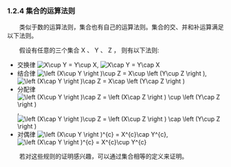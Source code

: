 ### 1.2.4 集合的运算法则

&emsp;&emsp;类似于数的运算法则，集合也有自己的运算法则。集合的交、并和补运算满足以下法则。

&emsp;&emsp;假设有任意的三个集合 X 、 Y 、 Z ， 则有以下法则:

- 交换律 <img src="https://latex.codecogs.com/gif.latex?X\cup&space;Y&space;=&space;Y\cup&space;X" title="X\cup Y = Y\cup X" />, <img src="https://latex.codecogs.com/gif.latex?X\cap&space;Y&space;=&space;Y\cap&space;X" title="X\cap Y = Y\cap X" />
- 结合律 <img src="https://latex.codecogs.com/gif.latex?\left&space;(X\cup&space;Y&space;\right&space;)\cup&space;Z&space;=&space;X\cup&space;\left&space;(Y\cup&space;Z&space;\right&space;)" title="\left (X\cup Y \right )\cup Z = X\cup \left (Y\cup Z \right )" />, <img src="https://latex.codecogs.com/gif.latex?\left&space;(X\cap&space;Y&space;\right&space;)\cap&space;Z&space;=&space;X\cap&space;\left&space;(Y\cap&space;Z&space;\right&space;)" title="\left (X\cap Y \right )\cap Z = X\cap \left (Y\cap Z \right )" />
- 分配律 <img src="https://latex.codecogs.com/gif.latex?\left&space;(X\cup&space;Y&space;\right&space;)\cap&space;Z&space;=&space;\left&space;(X\cap&space;Z&space;\right&space;)&space;\cup&space;\left&space;(Y\cap&space;Z&space;\right&space;)" title="\left (X\cup Y \right )\cap Z = \left (X\cap Z \right ) \cup \left (Y\cap Z \right )" />, <img src="https://latex.codecogs.com/gif.latex?\left&space;(X\cap&space;Y&space;\right&space;)\cup&space;Z&space;=&space;\left&space;(X\cup&space;Z&space;\right&space;)&space;\cap&space;\left&space;(Y\cup&space;Z&space;\right&space;)" title="\left (X\cap Y \right )\cup Z = \left (X\cup Z \right ) \cap \left (Y\cup Z \right )" />
- 对偶律 <img src="https://latex.codecogs.com/gif.latex?\left&space;(X\cup&space;Y&space;\right&space;)^{c}&space;=&space;X^{c}\cap&space;Y^{c}" title="\left (X\cup Y \right )^{c} = X^{c}\cap Y^{c}" />, <img src="https://latex.codecogs.com/gif.latex?\left&space;(X\cap&space;Y&space;\right&space;)^{c}&space;=&space;X^{c}\cup&space;Y^{c}" title="\left (X\cap Y \right )^{c} = X^{c}\cup Y^{c}" />

&emsp;&emsp;若对这些规则的证明感兴趣，可以通过集合相等的定义来证明。